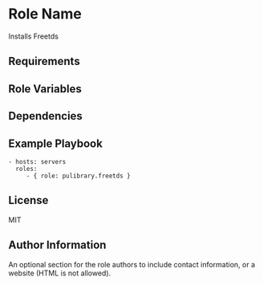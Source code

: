 Role Name
=========

Installs Freetds

Requirements
------------

Role Variables
--------------


Dependencies
------------


Example Playbook
----------------

    - hosts: servers
      roles:
         - { role: pulibrary.freetds }

License
-------

MIT

Author Information
------------------

An optional section for the role authors to include contact information, or a
website (HTML is not allowed).
